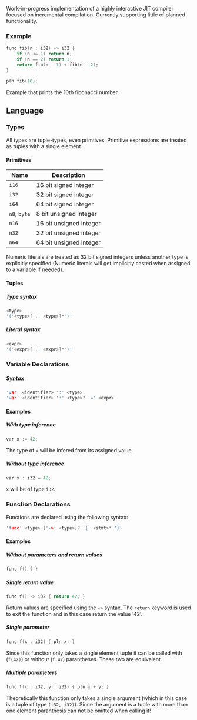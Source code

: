 Work-in-progress implementation of a highly interactive JIT compiler focused on incremental compilation. Currently supporting little of planned functionality.

### Example
```c
func fib(n : i32) -> i32 {
    if (n <= 1) return n;
    if (n == 2) return 1;
    return fib(n - 1) + fib(n - 2);
}

pln fib(10);
```
Example that prints the 10th fibonacci number.

## Language

### Types
All types are tuple-types, even primtives. Primitive expressions are treated as tuples with a single element. 

#### Primitives
| Name          | Description               |
| ------------- |---------------------------|
| `i16`         | 16 bit signed integer     |
| `i32`         | 32 bit signed integer     |
| `i64`         | 64 bit signed integer     |
| `n8`, `byte`  | 8 bit unsigned integer    |
| `n16`         | 16 bit unsigned integer   |
| `n32`         | 32 bit unsigned integer   |
| `n64`         | 64 bit unsigned integer   |

Numeric literals are treated as 32 bit signed integers unless another type is explicitly specified (Numeric literals will get implicitly casted when assigned to a variable if needed).

#### Tuples
##### Type syntax
```c
<type>
'('<type>[',' <type>]*')'
```
##### Literal syntax
```c
<expr>
'('<expr>[',' <expr>]*')'
```

### Variable Declarations
##### Syntax
```c
'var' <identifier> ':' <type>
'var' <identifier> ':' <type>? '=' <expr>
```
#### Examples
##### With type inference
```c
var x := 42;
```
The type of `x` will be infered from its assigned value.
##### Without type inference
```c
var x : i32 = 42;
```
`x` will be of type `i32`.
### Function Declarations
Functions are declared using the following syntax:
```c
'func' <type> ['->' <type>]? '{' <stmt>* '}'
```
#### Examples
##### Without parameters and return values
```c
func f() { }
```
##### Single return value
```c
func f() -> i32 { return 42; }
```
Return values are specified using the `->` syntax. The `return` keyword is used to exit the function and in this case return the value '42'.

##### Single parameter
```c
func f(x : i32) { pln x; }
```
Since this function only takes a single element tuple it can be called with (`f(42)`) or without (`f 42`) parantheses. These two are equivalent.

##### Multiple parameters
```c
func f(x : i32, y : i32) { pln x + y; }
```
Theoretically this function only takes a single argument (which in this case is a tuple of type `(i32, i32)`). Since the argument is a tuple with more than one element paranthesis can not be omitted when calling it!







